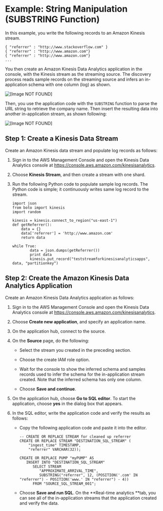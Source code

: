 # Example: String Manipulation \(SUBSTRING Function\)<a name="string-manipulation-example-3"></a>

In this example, you write the following records to an Amazon Kinesis stream\. 

```
{ "referrer" : "http://www.stackoverflow.com" }
{ "referrer" : "http://www.amazon.com"}
{ "referrer" : "http://www.amazon.com"}
...
```

You then create an Amazon Kinesis Data Analytics application in the console, with the Kinesis stream as the streaming source\. The discovery process reads sample records on the streaming source and infers an in\-application schema with one column \(log\) as shown\.

![\[Image NOT FOUND\]](http://docs.aws.amazon.com/kinesisanalytics/latest/dev/images/referrer-10.png)

Then, you use the application code with the `SUBSTRING` function to parse the URL string to retrieve the company name\. Then insert the resulting data into another in\-application stream, as shown following: 

![\[Image NOT FOUND\]](http://docs.aws.amazon.com/kinesisanalytics/latest/dev/images/referrer-20.png)

## Step 1: Create a Kinesis Data Stream<a name="w3ab1c24c10b7c10c20"></a>

Create an Amazon Kinesis data stream and populate log records as follows:

1. Sign in to the AWS Management Console and open the Kinesis Data Analytics console at [ https://console\.aws\.amazon\.com/kinesisanalytics](https://console.aws.amazon.com/kinesisanalytics)\.

1. Choose **Kinesis Stream**, and then create a stream with one shard\.

1. Run the following Python code to populate sample log records\. The Python code is simple; it continuously writes same log record to the stream\.

   ```
   import json
   from boto import kinesis
   import random
   
   kinesis = kinesis.connect_to_region("us-east-1")
   def getReferrer():
       data = {}
       data['referrer'] = 'http://www.amazon.com'
       return data
   
   while True:
           data = json.dumps(getReferrer())
           print data
           kinesis.put_record("teststreamforkinesisanalyticsapps", data, "partitionkey")
   ```

## Step 2: Create the Amazon Kinesis Data Analytics Application<a name="w3ab1c24c10b7c10c22"></a>

Create an Amazon Kinesis Data Analytics application as follows:

1. Sign in to the AWS Management Console and open the Kinesis Data Analytics console at [ https://console\.aws\.amazon\.com/kinesisanalytics](https://console.aws.amazon.com/kinesisanalytics)\.

1. Choose **Create new application**, and specify an application name\.

1. On the application hub, connect to the source\. 

1. On the **Source** page, do the following:

   + Select the stream you created in the preceding section\. 

   + Choose the create IAM role option\.

   + Wait for the console to show the inferred schema and samples records used to infer the schema for the in\-application stream created\. Note that the inferred schema has only one column\.

   + Choose **Save and continue**\.

1. On the application hub, choose **Go to SQL editor**\. To start the application, choose **yes** in the dialog box that appears\.

1. In the SQL editor, write the application code and verify the results as follows:

   + Copy the following application code and paste it into the editor\.

     ```
     -- CREATE OR REPLACE STREAM for cleaned up referrer
     CREATE OR REPLACE STREAM "DESTINATION_SQL_STREAM" (
         "ingest_time" TIMESTAMP,
         "referrer" VARCHAR(32));
         
     CREATE OR REPLACE PUMP "myPUMP" AS 
        INSERT INTO "DESTINATION_SQL_STREAM"
           SELECT STREAM 
              "APPROXIMATE_ARRIVAL_TIME", 
              SUBSTRING("referrer", 12, (POSITION('.com' IN "referrer") - POSITION('www.' IN "referrer") - 4)) 
           FROM "SOURCE_SQL_STREAM_001";
     ```

   + Choose **Save and run SQL**\. On the **Real\-time analytics **tab, you can see all of the in\-application streams that the application created and verify the data\. 
